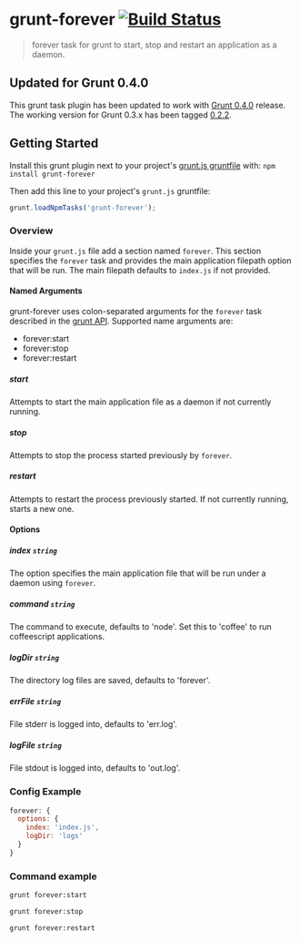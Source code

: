 grunt-forever [![Build Status](https://travis-ci.org/bustardcelly/grunt-forever.png)](https://travis-ci.org/bustardcelly/grunt-forever)
=============

> forever task for grunt to start, stop and restart an application as a daemon.

## Updated for Grunt 0.4.0
This grunt task plugin has been updated to work with [Grunt 0.4.0](https://github.com/gruntjs/grunt/wiki/Getting-started) release. The working version for Grunt 0.3.x has been tagged [0.2.2](https://github.com/bustardcelly/grunt-forever/tree/0.2.2).

## Getting Started
Install this grunt plugin next to your project's [grunt.js gruntfile](https://github.com/gruntjs/grunt/blob/master/docs/getting_started.md) with: `npm install grunt-forever`

Then add this line to your project's `grunt.js` gruntfile:

```javascript
grunt.loadNpmTasks('grunt-forever');
```

### Overview

Inside your `grunt.js` file add a section named `forever`. This section specifies the `forever` task and provides the main application filepath option that will be run. The main filepath defaults to `index.js` if not provided.

#### Named Arguments
grunt-forever uses colon-separated arguments for the `forever` task described in the [grunt API](https://github.com/gruntjs/grunt/wiki/grunt.task#wiki-grunt-task-registerTask). Supported name arguments are:

* forever:start
* forever:stop
* forever:restart

##### start 

Attempts to start the main application file as a daemon if not currently running.

##### stop

Attempts to stop the process started previously by `forever`.

##### restart

Attempts to restart the process previously started. If not currently running, starts a new one.

#### Options

##### index ```string```

The option specifies the main application file that will be run under a daemon using `forever`.

##### command ```string```

The command to execute, defaults to 'node'. Set this to 'coffee' to run
coffeescript applications.

##### logDir ```string```

The directory log files are saved, defaults to 'forever'.

##### errFile ```string```

File stderr is logged into, defaults to 'err.log'.

##### logFile ```string```

File stdout is logged into, defaults to 'out.log'.

### Config Example
```javascript
forever: {
  options: {
    index: 'index.js',
    logDir: 'logs'
  }
}
```

### Command example
```bash
grunt forever:start
```

```bash
grunt forever:stop
```

```bash
grunt forever:restart
```
